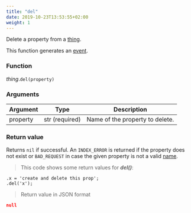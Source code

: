 ```yaml
---
title: "del"
date: 2019-10-23T13:53:55+02:00
weight: 1
---
```


Delete a property from a [thing](..).

This function generates an [event](../../../events).

### Function

*thing*.`del(property)`

### Arguments

Argument | Type | Description
-------- | ---- | -----------
property | str (required) | Name of the property to delete.

### Return value

Returns `nil` if successful. An `INDEX_ERROR` is returned
if the property does not exist or `BAD_REQUEST` in case the given property is
not a valid [name](../../names).

> This code shows some return values for ***del()***:

```thingsdb,json_response
.x = 'create and delete this prop';
.del('x');
```

> Return value in JSON format

```json
null
```
